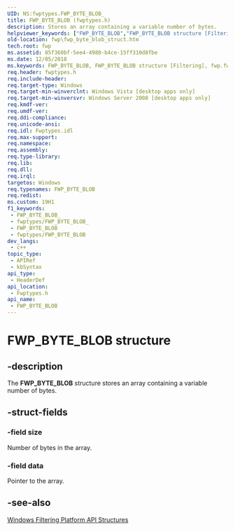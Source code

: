 ```yaml
---
UID: NS:fwptypes.FWP_BYTE_BLOB_
title: FWP_BYTE_BLOB (fwptypes.h)
description: Stores an array containing a variable number of bytes.
helpviewer_keywords: ["FWP_BYTE_BLOB","FWP_BYTE_BLOB structure [Filtering]","fwp.fwp_byte_blob_struct","fwptypes/FWP_BYTE_BLOB"]
old-location: fwp\fwp_byte_blob_struct.htm
tech.root: fwp
ms.assetid: 85f360bf-5ee4-4980-b4ce-15ff310d8fbe
ms.date: 12/05/2018
ms.keywords: FWP_BYTE_BLOB, FWP_BYTE_BLOB structure [Filtering], fwp.fwp_byte_blob_struct, fwptypes/FWP_BYTE_BLOB
req.header: fwptypes.h
req.include-header: 
req.target-type: Windows
req.target-min-winverclnt: Windows Vista [desktop apps only]
req.target-min-winversvr: Windows Server 2008 [desktop apps only]
req.kmdf-ver: 
req.umdf-ver: 
req.ddi-compliance: 
req.unicode-ansi: 
req.idl: Fwptypes.idl
req.max-support: 
req.namespace: 
req.assembly: 
req.type-library: 
req.lib: 
req.dll: 
req.irql: 
targetos: Windows
req.typenames: FWP_BYTE_BLOB
req.redist: 
ms.custom: 19H1
f1_keywords:
 - FWP_BYTE_BLOB_
 - fwptypes/FWP_BYTE_BLOB_
 - FWP_BYTE_BLOB
 - fwptypes/FWP_BYTE_BLOB
dev_langs:
 - c++
topic_type:
 - APIRef
 - kbSyntax
api_type:
 - HeaderDef
api_location:
 - Fwptypes.h
api_name:
 - FWP_BYTE_BLOB
---
```


# FWP_BYTE_BLOB structure


## -description

The <b>FWP_BYTE_BLOB</b> structure stores an array containing a variable number of bytes.

## -struct-fields

### -field size

Number of  bytes in the array.

### -field data

Pointer to the array.

## -see-also

<a href="https://docs.microsoft.com/windows/desktop/FWP/fwp-structs">Windows Filtering Platform  API Structures</a>

